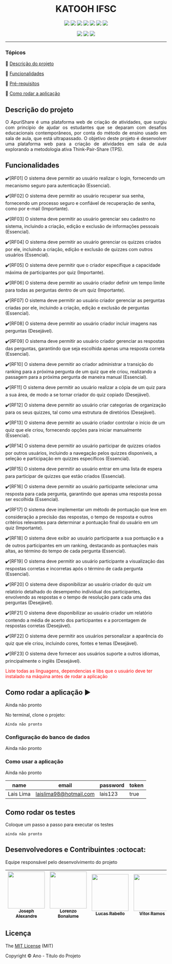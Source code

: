 <h1 align="center">KATOOH IFSC</h1>

<p align="center">
  <img src="https://img.shields.io/badge/Figma-F24E1E?style=for-the-badge&logo=figma&logoColor=white"/>
  <img src="https://img.shields.io/badge/PHP-777BB4?style=for-the-badge&logo=php&logoColor=white"/>
  <img src="https://img.shields.io/badge/MySQL-005C84?style=for-the-badge&logo=mysql&logoColor=white"/>
  <img src="https://img.shields.io/badge/VSCode-0078D4?style=for-the-badge&logo=visual%20studio%20code&logoColor=white"/>
  <img src="https://img.shields.io/badge/HTML5-E34F26?style=for-the-badge&logo=html5&logoColor=white"/>
  <img src="https://img.shields.io/badge/CSS3-1572B6?style=for-the-badge&logo=css3&logoColor=white"/>
  <img src="https://img.shields.io/badge/Bootstrap-563D7C?style=for-the-badge&logo=bootstrap&logoColor=white"/>
</p>

<p align="center">
  <img src="https://img.shields.io/badge/10%25-%2334A853?style=for-the-badge&label=Progresso&labelColor=black"/>
  <img src="https://img.shields.io/badge/3-%2334A853?style=for-the-badge&label=Colaboradores&labelColor=black"/>
  <img src="https://img.shields.io/github/last-commit/hakkita/EcoTrilhaIFSC?style=for-the-badge&labelColor=black&color=%2334A853"/>
</p>
<hr>

### Tópicos 

:small_blue_diamond: [Descrição do projeto](#descrição-do-projeto)

:small_blue_diamond: [Funcionalidades](#funcionalidades)

:small_blue_diamond: [Pré-requisitos](#pré-requisitos-books)

:small_blue_diamond: [Como rodar a aplicação](#como-rodar-a-aplicação-arrow_forward)

## Descrição do projeto 

<p align="justify">
  O ApuriShare é uma plataforma web de criação de atividades, que surgiu com princípio de ajudar os estudantes que se deparam com desafios educacionais contemporâneos, por conta do método de ensino usado em sala de aula, que está ultrapassado. O objetivo deste projeto é desenvolver uma plataforma web para a criação de atividades em sala de aula explorando a metodologia ativa Think-Pair-Share (TPS).
</p>

## Funcionalidades

 :heavy_check_mark:[RF01] O sistema deve permitir ao usuário realizar o login, fornecendo um mecanismo seguro para autenticação (Essencial).
 
 :heavy_check_mark:[RF02] O sistema deve permitir ao usuário recuperar sua senha, fornecendo um processo seguro e confiável de recuperação de senha, como por e-mail (Importante).
 
 :heavy_check_mark:[RF03] O sistema deve permitir ao usuário gerenciar seu cadastro no sistema, incluindo a criação, edição e exclusão de informações pessoais (Essencial).
 
 :heavy_check_mark:[RF04] O sistema deve permitir ao usuário gerenciar os quizzes criados por ele, incluindo a criação, edição e exclusão de quizzes com outros usuários (Essencial).
 
 :heavy_check_mark:[RF05] O sistema deve permitir que o criador especifique a capacidade máxima de participantes por quiz (Importante).
 
 :heavy_check_mark:[RF06] O sistema deve permitir ao usuário criador definir um tempo limite para todas as perguntas dentro de um quiz (Importante).
 
 :heavy_check_mark:[RF07] O sistema deve permitir ao usuário criador gerenciar as perguntas criadas por ele, incluindo a criação, edição e exclusão de perguntas (Essencial).
 
 :heavy_check_mark:[RF08] O sistema deve permitir ao usuário criador incluir imagens nas perguntas (Desejável).
 
 :heavy_check_mark:[RF09] O sistema deve permitir ao usuário criador gerenciar as respostas das perguntas, garantindo que seja escolhida apenas uma resposta correta (Essencial).
 
 :heavy_check_mark:[RF10] O sistema deve permitir ao criador administrar a transição do ranking para a próxima pergunta de um quiz que ele criou, realizando a passagem para a próxima pergunta de maneira manual (Essencial).
 
 :heavy_check_mark:[RF11] O sistema deve permitir ao usuário realizar a cópia de um quiz para a sua área, de modo a se tornar criador do quiz copiado (Desejável).
 
 :heavy_check_mark:[RF12] O sistema deve permitir ao usuário criar categorias de organização para os seus quizzes, tal como uma estrutura de diretórios (Desejável).
 
 :heavy_check_mark:[RF13] O sistema deve permitir ao usuário criador controlar o início de um quiz que ele criou, fornecendo opções para iniciar manualmente (Essencial).
 
 :heavy_check_mark:[RF14] O sistema deve permitir ao usuário participar de quizzes criados por outros usuários, incluindo a navegação pelos quizzes disponíveis, a seleção e participação em quizzes específicos (Essencial).
 
 :heavy_check_mark:[RF15] O sistema deve permitir ao usuário entrar em uma lista de espera para participar de quizzes que estão criados (Essencial).
 
 :heavy_check_mark:[RF16] O sistema deve permitir ao usuário participante selecionar uma resposta para cada pergunta, garantindo que apenas uma resposta possa ser escolhida (Essencial).
 
 :heavy_check_mark:[RF17] O sistema deve implementar um método de pontuação que leve em consideração a precisão das respostas, o tempo de resposta e outros critérios relevantes para determinar a pontuação final do usuário em um quiz (Importante).
 
 :heavy_check_mark:[RF18] O sistema deve exibir ao usuário participante a sua pontuação e a de outros participantes em um ranking, destacando as pontuações mais altas, ao término do tempo de cada pergunta (Essencial).
 
 :heavy_check_mark:[RF19] O sistema deve permitir ao usuário participante a visualização das respostas corretas e incorretas após o término de cada pergunta (Essencial).
 
 :heavy_check_mark:[RF20] O sistema deve disponibilizar ao usuário criador do quiz um relatório detalhado do desempenho individual dos participantes, envolvendo as respostas e o tempo de resolução para cada uma das perguntas (Desejável).
 
 :heavy_check_mark:[RF21] O sistema deve disponibilizar ao usuário criador um relatório contendo a média de acerto dos participantes e a porcentagem de respostas corretas (Desejável).
 
 :heavy_check_mark:[RF22] O sistema deve permitir aos usuários personalizar a aparência do quiz que ele criou, incluindo cores, fontes e temas (Desejável).
 
 :heavy_check_mark:[RF23] O sistema deve fornecer aos usuários suporte a outros idiomas, principalmente o inglês (Desejável).



<span style="color: red;">Liste todas as linguagens, dependencias e libs que o usuário deve ter instalado na máquina antes de rodar a aplicação</span>

## Como rodar a aplicação :arrow_forward:
Ainda não pronto

No terminal, clone o projeto: 

```
Ainda não pronto
```

### Configuração do banco de dados

Ainda não pronto


### Como usar a aplicação

Ainda não pronto

|name|email|password|token|
| -------- |-------- |-------- |-------- |
|Lais Lima|laislima98@hotmail.com|lais123|true|

## Como rodar os testes

Coloque um passo a passo para executar os testes

```
ainda não pronto
```

## Desenvolvedores e Contribuintes :octocat:

Equipe responsável pelo desenvolvimento do projeto

| [<img src="https://avatars.githubusercontent.com/u/160176206?v=4" width=115><br><sub>Joseph Alexandre</sub>](https://github.com/josephsalexandre) |  [<img src="https://avatars.githubusercontent.com/u/133878897?v=4" width=115><br><sub>Lorenzo Bonalume</sub>](https://github.com/vbonas) |  [<img src="https://avatars.githubusercontent.com/u/116983819?v=4" width=115><br><sub>Lucas Rabello</sub>](https://github.com/megwazi) | [<img src="https://avatars.githubusercontent.com/u/160809251?v=4" width=115><br><sub>Vitor Ramos</sub>](https://github.com/hakkita) | [<img src="https://avatars.githubusercontent.com/u/121075844?v=4" width=115><br><sub>Davi Bernardo</sub>](https://github.com/dbernardos) |
| :---: | :---: | :---: | :---:| :---:

## Licença 

The [MIT License]() (MIT)

Copyright :copyright: Ano - Titulo do Projeto

